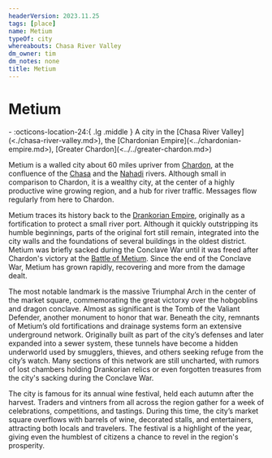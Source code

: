 ```yaml
---
headerVersion: 2023.11.25
tags: [place]
name: Metium
typeOf: city
whereabouts: Chasa River Valley
dm_owner: tim
dm_notes: none
title: Metium
---
```

# Metium
<div class="grid cards ext-narrow-margin ext-one-column" markdown>
-    :octicons-location-24:{ .lg .middle } A city in the [Chasa River Valley](<./chasa-river-valley.md>), the [Chardonian Empire](<../chardonian-empire.md>), [Greater Chardon](<../../greater-chardon.md>)  
</div>


Metium is a walled city about 60 miles upriver from [Chardon](<../chardon/chardon.md>), at the confluence of the [Chasa](<../../../major-rivers/chasa-nahadi-watershed/chasa.md>) and the [Nahadi](<../../../major-rivers/chasa-nahadi-watershed/nahadi.md>) rivers. Although small in comparison to Chardon, it is a wealthy city, at the center of a highly productive wine growing region, and a hub for river traffic. Messages flow regularly from here to Chardon. 

Metium traces its history back to the [Drankorian Empire](<../../../../history/drankorian-era/drankorian-empire.md>), originally as a fortification to protect a small river port. Although it quickly outstripping its humble beginnings, parts of the original fort still remain, integrated into the city walls and the foundations of several buildings in the oldest district. Metium was briefly sacked during the Conclave War until it was freed after Chardon's victory at the [Battle of Metium](<../../../../events/1500s/battle-of-metium.md>). Since the end of the Conclave War, Metium has grown rapidly, recovering and more from the damage dealt. 

The most notable landmark is the massive Triumphal Arch in the center of the market square, commemorating the great victorxy over the hobgoblins and dragon conclave. Almost as significant is the Tomb of the Valiant Defender, another monument to honor that war. Beneath the city, remnants of Metium’s old fortifications and drainage systems form an extensive underground network. Originally built as part of the city’s defenses and later expanded into a sewer system, these tunnels have become a hidden underworld used by smugglers, thieves, and others seeking refuge from the city’s watch. Many sections of this network are still uncharted, with rumors of lost chambers holding Drankorian relics or even forgotten treasures from the city's sacking during the Conclave War.

The city is famous for its annual wine festival, held each autumn after the harvest. Traders and vintners from all across the region gather for a week of celebrations, competitions, and tastings. During this time, the city’s market square overflows with barrels of wine, decorated stalls, and entertainers, attracting both locals and travelers. The festival is a highlight of the year, giving even the humblest of citizens a chance to revel in the region's prosperity.